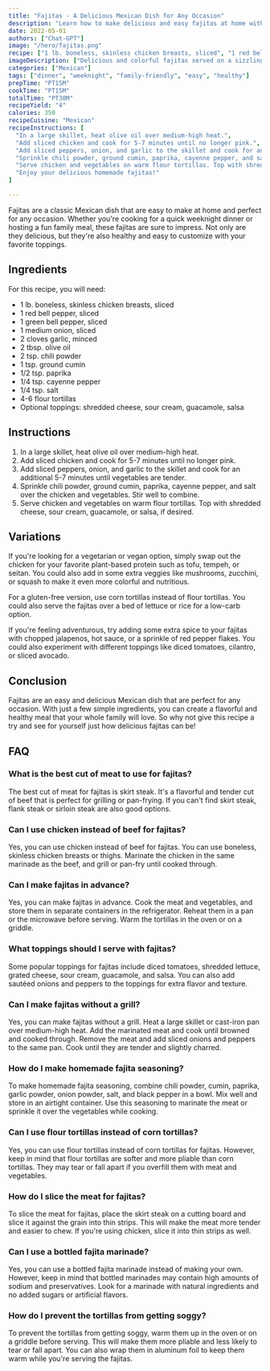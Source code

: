 ```yaml
---
title: "Fajitas - A Delicious Mexican Dish for Any Occasion"
description: "Learn how to make delicious and easy fajitas at home with this step-by-step recipe. Perfect for a quick weeknight dinner or a fun family meal, these fajitas are sure to impress!"
date: 2022-05-01
authors: ["Chat-GPT"]
image: "/hero/fajitas.png"
recipe: ["1 lb. boneless, skinless chicken breasts, sliced", "1 red bell pepper, sliced", "1 green bell pepper, sliced", "1 medium onion, sliced", "2 cloves garlic, minced", "2 tbsp. olive oil", "2 tsp. chili powder", "1 tsp. ground cumin", "1/2 tsp. paprika", "1/4 tsp. cayenne pepper", "1/4 tsp. salt", "4-6 flour tortillas", "Optional toppings: shredded cheese, sour cream, guacamole, salsa"]
imageDescription: ["Delicious and colorful fajitas served on a sizzling hot plate."]
categories: ["Mexican"]
tags: ["dinner", "weeknight", "family-friendly", "easy", "healthy"]
prepTime: "PT15M"
cookTime: "PT15M"
totalTime: "PT30M"
recipeYield: "4"
calories: 350
recipeCuisine: "Mexican"
recipeInstructions: [
  "In a large skillet, heat olive oil over medium-high heat.",
  "Add sliced chicken and cook for 5-7 minutes until no longer pink.",
  "Add sliced peppers, onion, and garlic to the skillet and cook for an additional 5-7 minutes until vegetables are tender.",
  "Sprinkle chili powder, ground cumin, paprika, cayenne pepper, and salt over the chicken and vegetables. Stir well to combine.",
  "Serve chicken and vegetables on warm flour tortillas. Top with shredded cheese, sour cream, guacamole, or salsa, if desired.",
  "Enjoy your delicious homemade fajitas!"
]

---
```


Fajitas are a classic Mexican dish that are easy to make at home and perfect for any occasion. Whether you're cooking for a quick weeknight dinner or hosting a fun family meal, these fajitas are sure to impress. Not only are they delicious, but they're also healthy and easy to customize with your favorite toppings.

## Ingredients

For this recipe, you will need:

- 1 lb. boneless, skinless chicken breasts, sliced
- 1 red bell pepper, sliced
- 1 green bell pepper, sliced
- 1 medium onion, sliced
- 2 cloves garlic, minced
- 2 tbsp. olive oil
- 2 tsp. chili powder
- 1 tsp. ground cumin
- 1/2 tsp. paprika
- 1/4 tsp. cayenne pepper
- 1/4 tsp. salt
- 4-6 flour tortillas
- Optional toppings: shredded cheese, sour cream, guacamole, salsa

## Instructions

1. In a large skillet, heat olive oil over medium-high heat.
2. Add sliced chicken and cook for 5-7 minutes until no longer pink.
3. Add sliced peppers, onion, and garlic to the skillet and cook for an additional 5-7 minutes until vegetables are tender.
4. Sprinkle chili powder, ground cumin, paprika, cayenne pepper, and salt over the chicken and vegetables. Stir well to combine.
5. Serve chicken and vegetables on warm flour tortillas. Top with shredded cheese, sour cream, guacamole, or salsa, if desired.

## Variations

If you're looking for a vegetarian or vegan option, simply swap out the chicken for your favorite plant-based protein such as tofu, tempeh, or seitan. You could also add in some extra veggies like mushrooms, zucchini, or squash to make it even more colorful and nutritious.

For a gluten-free version, use corn tortillas instead of flour tortillas. You could also serve the fajitas over a bed of lettuce or rice for a low-carb option.

If you're feeling adventurous, try adding some extra spice to your fajitas with chopped jalapenos, hot sauce, or a sprinkle of red pepper flakes. You could also experiment with different toppings like diced tomatoes, cilantro, or sliced avocado.

## Conclusion

Fajitas are an easy and delicious Mexican dish that are perfect for any occasion. With just a few simple ingredients, you can create a flavorful and healthy meal that your whole family will love. So why not give this recipe a try and see for yourself just how delicious fajitas can be!

## FAQ

### What is the best cut of meat to use for fajitas?

The best cut of meat for fajitas is skirt steak. It's a flavorful and tender cut of beef that is perfect for grilling or pan-frying. If you can't find skirt steak, flank steak or sirloin steak are also good options.

### Can I use chicken instead of beef for fajitas?

Yes, you can use chicken instead of beef for fajitas. You can use boneless, skinless chicken breasts or thighs. Marinate the chicken in the same marinade as the beef, and grill or pan-fry until cooked through.

### Can I make fajitas in advance?

Yes, you can make fajitas in advance. Cook the meat and vegetables, and store them in separate containers in the refrigerator. Reheat them in a pan or the microwave before serving. Warm the tortillas in the oven or on a griddle.

### What toppings should I serve with fajitas?

Some popular toppings for fajitas include diced tomatoes, shredded lettuce, grated cheese, sour cream, guacamole, and salsa. You can also add sautéed onions and peppers to the toppings for extra flavor and texture.

### Can I make fajitas without a grill?

Yes, you can make fajitas without a grill. Heat a large skillet or cast-iron pan over medium-high heat. Add the marinated meat and cook until browned and cooked through. Remove the meat and add sliced onions and peppers to the same pan. Cook until they are tender and slightly charred.

### How do I make homemade fajita seasoning?

To make homemade fajita seasoning, combine chili powder, cumin, paprika, garlic powder, onion powder, salt, and black pepper in a bowl. Mix well and store in an airtight container. Use this seasoning to marinate the meat or sprinkle it over the vegetables while cooking.

### Can I use flour tortillas instead of corn tortillas?

Yes, you can use flour tortillas instead of corn tortillas for fajitas. However, keep in mind that flour tortillas are softer and more pliable than corn tortillas. They may tear or fall apart if you overfill them with meat and vegetables.

### How do I slice the meat for fajitas?

To slice the meat for fajitas, place the skirt steak on a cutting board and slice it against the grain into thin strips. This will make the meat more tender and easier to chew. If you're using chicken, slice it into thin strips as well.

### Can I use a bottled fajita marinade?

Yes, you can use a bottled fajita marinade instead of making your own. However, keep in mind that bottled marinades may contain high amounts of sodium and preservatives. Look for a marinade with natural ingredients and no added sugars or artificial flavors.

### How do I prevent the tortillas from getting soggy?

To prevent the tortillas from getting soggy, warm them up in the oven or on a griddle before serving. This will make them more pliable and less likely to tear or fall apart. You can also wrap them in aluminum foil to keep them warm while you're serving the fajitas.
